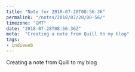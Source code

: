 ```yaml
---
title: "Note for 2018-07-28T08:56:36"
permalink: "/notes/2018/07/28/08-56/"
timezone: "GMT"
date: "2018-07-28T08:56:36Z"
meta:  "Creating a note from Quill to my blog"
tags:
- indieweb
---
```

Creating a note from Quill to my blog
